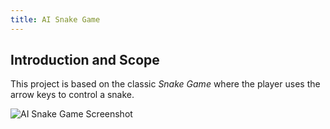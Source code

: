 ```yaml
---
title: AI Snake Game
---
```


## Introduction and Scope

This project is based on the classic *Snake Game* where the player uses the arrow keys to control a snake.

![AI Snake Game Screenshot](/images/snake/ai_snake_game.png)





